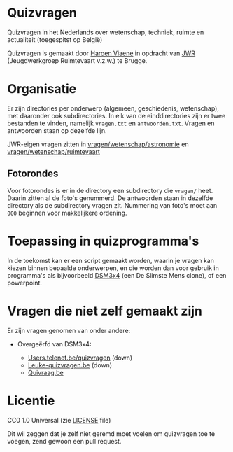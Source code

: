 # Quizvragen
Quizvragen in het Nederlands over wetenschap, techniek, ruimte en actualiteit (toegespitst op België)

Quizvragen is gemaakt door [Haroen Viaene](https://github.com/haroenv) in opdracht van [JWR](http://jwronline.be) (Jeugdwerkgroep Ruimtevaart v.z.w.) te Brugge.

# Organisatie

Er zijn directories per onderwerp (algemeen, geschiedenis, wetenschap), met daaronder ook subdirectories. In elk van de einddirectories zijn er twee bestanden te vinden, namelijk `vragen.txt` en `antwoorden.txt`. Vragen en antwoorden staan op dezelfde lijn.

JWR-eigen vragen zitten in [vragen/wetenschap/astronomie](vragen/wetenschap/astronomie) en [vragen/wetenschap/ruimtevaart](vragen/wetenschap/ruimtevaart)

## Fotorondes

Voor fotorondes is er in de directory een subdirectory die `vragen/` heet. Daarin zitten al de foto's genummerd. De antwoorden staan in dezelfde directory als de subdirectory vragen zit. Nummering van foto's moet aan `000` beginnen voor makkelijkere ordening.

# Toepassing in quizprogramma's

In de toekomst kan er een script gemaakt worden, waarin je vragen kan kiezen binnen bepaalde onderwerpen, en die worden dan voor gebruik in programma's als bijvoorbeeld [DSM3x4](https://deslimstemens.wordpress.com/) (een De Slimste Mens clone), of een powerpoint.

# Vragen die niet zelf gemaakt zijn

Er zijn vragen genomen van onder andere:

* Overgeërfd van DSM3x4:

	* [Users.telenet.be/quizvragen](http://users.telenet.be/quizvragen/) (down)
	* [Leuke-quizvragen.be](http://www.leuke-quizvragen.be/) (down)
	* [Quivraag.be](http://www.quizvraag.be/)

# Licentie

CC0 1.0 Universal (zie [LICENSE](LICENSE) file)

Dit wil zeggen dat je zelf niet geremd moet voelen om quizvragen toe te voegen, zend gewoon een pull request.